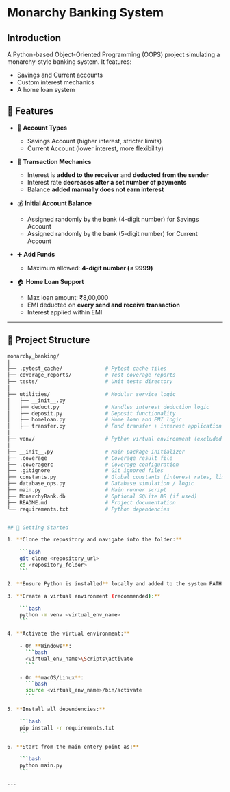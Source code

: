 # Monarchy Banking System

## Introduction 
A Python-based Object-Oriented Programming (OOPS) project simulating a monarchy-style banking system. It features:
 - Savings and Current accounts
 - Custom interest mechanics
 - A home loan system


## 📌 Features

- 🏦 **Account Types**  
  - Savings Account (higher interest, stricter limits)  
  - Current Account (lower interest, more flexibility)  

- 💸 **Transaction Mechanics**  
  - Interest is **added to the receiver** and **deducted from the sender**  
  - Interest rate **decreases after a set number of payments**  
  - Balance **added manually does not earn interest**  

- 💰 **Initial Account Balance**  
  - Assigned randomly by the bank (4-digit number) for Savings Account
  - Assigned randomly by the bank (5-digit number) for Current Account

- ➕ **Add Funds**  
  - Maximum allowed: **4-digit number (≤ 9999)**  

- 🏠 **Home Loan Support**  
  - Max loan amount: ₹8,00,000  
  - EMI deducted on **every send and receive transaction**  
  - Interest applied within EMI 

---

## 📂 Project Structure

```bash
monarchy_banking/
│
├── .pytest_cache/              # Pytest cache files
├── coverage_reports/           # Test coverage reports
├── tests/                      # Unit tests directory
│
├── utilities/                  # Modular service logic
│   ├── __init__.py
│   ├── deduct.py               # Handles interest deduction logic
│   ├── deposit.py              # Deposit functionality
│   ├── homeloan.py             # Home loan and EMI logic
│   ├── transfer.py             # Fund transfer + interest application
│
├── venv/                       # Python virtual environment (excluded from Git)
│
├── __init__.py                 # Main package initializer
├── .coverage                   # Coverage result file
├── .coveragerc                 # Coverage configuration
├── .gitignore                  # Git ignored files
├── constants.py                # Global constants (interest rates, limits, etc.)
├── database_ops.py             # Database simulation / logic
├── main.py                     # Main runner script
├── MonarchyBank.db             # Optional SQLite DB (if used)
├── README.md                   # Project documentation
└── requirements.txt            # Python dependencies


## 🚀 Getting Started

1. **Clone the repository and navigate into the folder:**

    ```bash
    git clone <repository_url>
    cd <repository_folder>
    ```

2. **Ensure Python is installed** locally and added to the system PATH.

3. **Create a virtual environment (recommended):**

    ```bash
    python -m venv <virtual_env_name>
    ```

4. **Activate the virtual environment:**

    - On **Windows**:
      ```bash
      <virtual_env_name>\Scripts\activate
      ```

    - On **macOS/Linux**:
      ```bash
      source <virtual_env_name>/bin/activate
      ```

5. **Install all dependencies:**

    ```bash
    pip install -r requirements.txt
    ```

6. **Start from the main entery point as:**

    ```bash
    python main.py
    ```

---